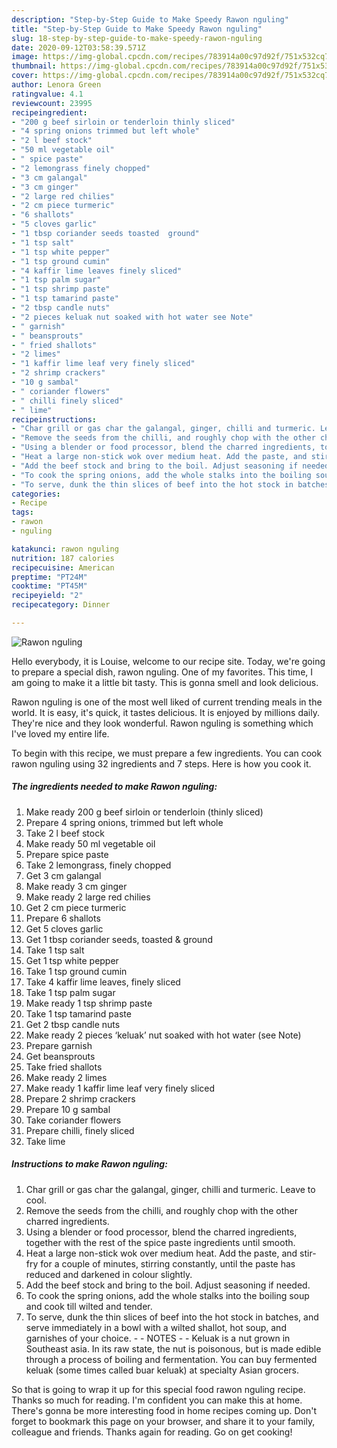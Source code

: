 ```yaml
---
description: "Step-by-Step Guide to Make Speedy Rawon nguling"
title: "Step-by-Step Guide to Make Speedy Rawon nguling"
slug: 18-step-by-step-guide-to-make-speedy-rawon-nguling
date: 2020-09-12T03:58:39.571Z
image: https://img-global.cpcdn.com/recipes/783914a00c97d92f/751x532cq70/rawon-nguling-recipe-main-photo.jpg
thumbnail: https://img-global.cpcdn.com/recipes/783914a00c97d92f/751x532cq70/rawon-nguling-recipe-main-photo.jpg
cover: https://img-global.cpcdn.com/recipes/783914a00c97d92f/751x532cq70/rawon-nguling-recipe-main-photo.jpg
author: Lenora Green
ratingvalue: 4.1
reviewcount: 23995
recipeingredient:
- "200 g beef sirloin or tenderloin thinly sliced"
- "4 spring onions trimmed but left whole"
- "2 l beef stock"
- "50 ml vegetable oil"
- " spice paste"
- "2 lemongrass finely chopped"
- "3 cm galangal"
- "3 cm ginger"
- "2 large red chilies"
- "2 cm piece turmeric"
- "6 shallots"
- "5 cloves garlic"
- "1 tbsp coriander seeds toasted  ground"
- "1 tsp salt"
- "1 tsp white pepper"
- "1 tsp ground cumin"
- "4 kaffir lime leaves finely sliced"
- "1 tsp palm sugar"
- "1 tsp shrimp paste"
- "1 tsp tamarind paste"
- "2 tbsp candle nuts"
- "2 pieces keluak nut soaked with hot water see Note"
- " garnish"
- " beansprouts"
- " fried shallots"
- "2 limes"
- "1 kaffir lime leaf very finely sliced"
- "2 shrimp crackers"
- "10 g sambal"
- " coriander flowers"
- " chilli finely sliced"
- " lime"
recipeinstructions:
- "Char grill or gas char the galangal, ginger, chilli and turmeric. Leave to cool."
- "Remove the seeds from the chilli, and roughly chop with the other charred ingredients."
- "Using a blender or food processor, blend the charred ingredients, together with the rest of the spice paste ingredients until smooth."
- "Heat a large non-stick wok over medium heat. Add the paste, and stir-fry for a couple of minutes, stirring constantly, until the paste has reduced and darkened in colour slightly."
- "Add the beef stock and bring to the boil. Adjust seasoning if needed."
- "To cook the spring onions, add the whole stalks into the boiling soup and cook till wilted and tender."
- "To serve, dunk the thin slices of beef into the hot stock in batches, and serve immediately in a bowl with a wilted shallot, hot soup, and garnishes of your choice.  NOTES  Keluak is a nut grown in Southeast asia. In its raw state, the nut is poisonous, but is made edible through a process of boiling and fermentation. You can buy fermented keluak (some times called buar keluak) at specialty Asian grocers."
categories:
- Recipe
tags:
- rawon
- nguling

katakunci: rawon nguling 
nutrition: 187 calories
recipecuisine: American
preptime: "PT24M"
cooktime: "PT45M"
recipeyield: "2"
recipecategory: Dinner

---
```



![Rawon nguling](https://img-global.cpcdn.com/recipes/783914a00c97d92f/751x532cq70/rawon-nguling-recipe-main-photo.jpg)

Hello everybody, it is Louise, welcome to our recipe site. Today, we're going to prepare a special dish, rawon nguling. One of my favorites. This time, I am going to make it a little bit tasty. This is gonna smell and look delicious.



Rawon nguling is one of the most well liked of current trending meals in the world. It is easy, it's quick, it tastes delicious. It is enjoyed by millions daily. They're nice and they look wonderful. Rawon nguling is something which I've loved my entire life.


To begin with this recipe, we must prepare a few ingredients. You can cook rawon nguling using 32 ingredients and 7 steps. Here is how you cook it.

<!--inarticleads1-->

##### The ingredients needed to make Rawon nguling:

1. Make ready 200 g beef sirloin or tenderloin (thinly sliced)
1. Prepare 4 spring onions, trimmed but left whole
1. Take 2 l beef stock
1. Make ready 50 ml vegetable oil
1. Prepare  spice paste
1. Take 2 lemongrass, finely chopped
1. Get 3 cm galangal
1. Make ready 3 cm ginger
1. Make ready 2 large red chilies
1. Get 2 cm piece turmeric
1. Prepare 6 shallots
1. Get 5 cloves garlic
1. Get 1 tbsp coriander seeds, toasted &amp; ground
1. Take 1 tsp salt
1. Get 1 tsp white pepper
1. Take 1 tsp ground cumin
1. Take 4 kaffir lime leaves, finely sliced
1. Take 1 tsp palm sugar
1. Make ready 1 tsp shrimp paste
1. Take 1 tsp tamarind paste
1. Get 2 tbsp candle nuts
1. Make ready 2 pieces ‘keluak’ nut soaked with hot water (see Note)
1. Prepare  garnish
1. Get  beansprouts
1. Take  fried shallots
1. Make ready 2 limes
1. Make ready 1 kaffir lime leaf very finely sliced
1. Prepare 2 shrimp crackers
1. Prepare 10 g sambal
1. Take  coriander flowers
1. Prepare  chilli, finely sliced
1. Take  lime




<!--inarticleads2-->

##### Instructions to make Rawon nguling:

1. Char grill or gas char the galangal, ginger, chilli and turmeric. Leave to cool.
1. Remove the seeds from the chilli, and roughly chop with the other charred ingredients.
1. Using a blender or food processor, blend the charred ingredients, together with the rest of the spice paste ingredients until smooth.
1. Heat a large non-stick wok over medium heat. Add the paste, and stir-fry for a couple of minutes, stirring constantly, until the paste has reduced and darkened in colour slightly.
1. Add the beef stock and bring to the boil. Adjust seasoning if needed.
1. To cook the spring onions, add the whole stalks into the boiling soup and cook till wilted and tender.
1. To serve, dunk the thin slices of beef into the hot stock in batches, and serve immediately in a bowl with a wilted shallot, hot soup, and garnishes of your choice. -  - NOTES -  - Keluak is a nut grown in Southeast asia. In its raw state, the nut is poisonous, but is made edible through a process of boiling and fermentation. You can buy fermented keluak (some times called buar keluak) at specialty Asian grocers.




So that is going to wrap it up for this special food rawon nguling recipe. Thanks so much for reading. I'm confident you can make this at home. There's gonna be more interesting food in home recipes coming up. Don't forget to bookmark this page on your browser, and share it to your family, colleague and friends. Thanks again for reading. Go on get cooking!
